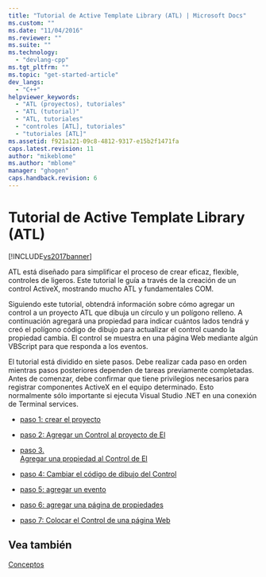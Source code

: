 ```yaml
---
title: "Tutorial de Active Template Library (ATL) | Microsoft Docs"
ms.custom: ""
ms.date: "11/04/2016"
ms.reviewer: ""
ms.suite: ""
ms.technology: 
  - "devlang-cpp"
ms.tgt_pltfrm: ""
ms.topic: "get-started-article"
dev_langs: 
  - "C++"
helpviewer_keywords: 
  - "ATL (proyectos), tutoriales"
  - "ATL (tutorial)"
  - "ATL, tutoriales"
  - "controles [ATL], tutoriales"
  - "tutoriales [ATL]"
ms.assetid: f921a121-09c8-4812-9317-e15b2f1471fa
caps.latest.revision: 11
author: "mikeblome"
ms.author: "mblome"
manager: "ghogen"
caps.handback.revision: 6
---
```

# Tutorial de Active Template Library (ATL)
[!INCLUDE[vs2017banner](../assembler/inline/includes/vs2017banner.md)]

ATL está diseñado para simplificar el proceso de crear eficaz, flexible, controles de ligeros.  Este tutorial le guía a través de la creación de un control ActiveX, mostrando mucho ATL y fundamentales COM.  
  
 Siguiendo este tutorial, obtendrá información sobre cómo agregar un control a un proyecto ATL que dibuja un círculo y un polígono relleno.  A continuación agregará una propiedad para indicar cuántos lados tendrá y creó el polígono código de dibujo para actualizar el control cuando la propiedad cambia.  El control se muestra en una página Web mediante algún VBScript para que responda a los eventos.  
  
 El tutorial está dividido en siete pasos.  Debe realizar cada paso en orden mientras pasos posteriores dependen de tareas previamente completadas.  Antes de comenzar, debe confirmar que tiene privilegios necesarios para registrar componentes ActiveX en el equipo determinado.  Esto normalmente sólo importante si ejecuta Visual Studio .NET en una conexión de Terminal services.  
  
-   [paso 1: crear el proyecto](../atl/creating-the-project-atl-tutorial-part-1.md)  
  
-   [paso 2: Agregar un Control al proyecto de El](../atl/adding-a-control-atl-tutorial-part-2.md)  
  
-   [paso 3.  
                  Agregar una propiedad al Control de El](../atl/adding-a-property-to-the-control-atl-tutorial-part-3.md)  
  
-   [paso 4: Cambiar el código de dibujo del Control](../atl/changing-the-drawing-code-atl-tutorial-part-4.md)  
  
-   [paso 5: agregar un evento](../atl/adding-an-event-atl-tutorial-part-5.md)  
  
-   [paso 6: agregar una página de propiedades](../atl/adding-a-property-page-atl-tutorial-part-6.md)  
  
-   [paso 7: Colocar el Control de una página Web](../atl/putting-the-control-on-a-web-page-atl-tutorial-part-7.md)  
  
## Vea también  
 [Conceptos](../atl/active-template-library-atl-concepts.md)
